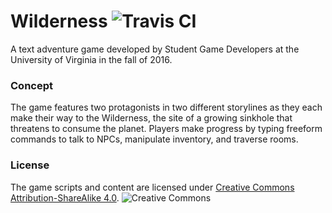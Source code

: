 Wilderness ![Travis CI](https://travis-ci.org/SebastianJay/Wilderness.svg?branch=master)
===
A text adventure game developed by Student Game Developers at the University of Virginia in the fall of 2016.

### Concept
The game features two protagonists in two different storylines as they each make their way to the Wilderness, the site of a growing sinkhole that threatens to consume the planet. Players make progress by typing freeform commands to talk to NPCs, manipulate inventory, and traverse rooms.

### License
The game scripts and content are licensed under [Creative Commons Attribution-ShareAlike 4.0](https://creativecommons.org/licenses/by-sa/4.0/).
![Creative Commons](https://i.creativecommons.org/l/by-sa/4.0/88x31.png)
